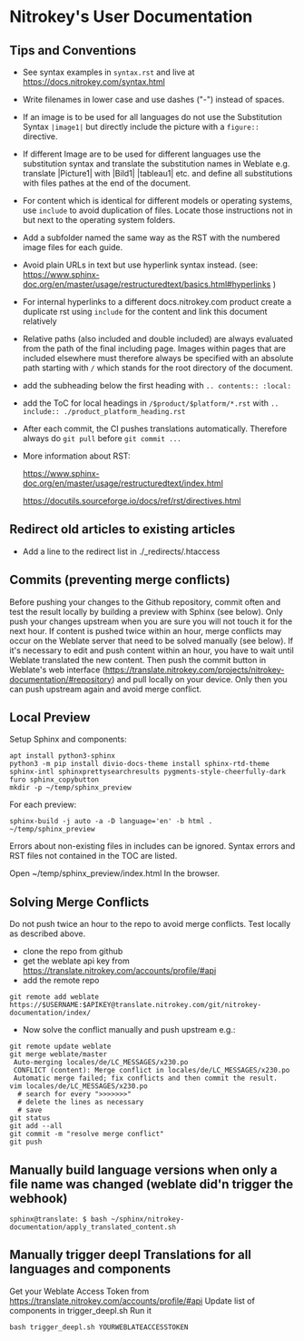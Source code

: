# Nitrokey's User Documentation

## Tips and Conventions

- See syntax examples in `syntax.rst` and live at https://docs.nitrokey.com/syntax.html 

- Write filenames in lower case and use dashes ("-") instead of spaces.

- If an image is to be used for all languages do not use the Substitution Syntax `|image1|` but directly include the picture with a `figure::` directive.

- If different Image are to be used for different languages use the substitution syntax and translate the substitution names in Weblate e.g. translate |Picture1| with |Bild1| |tableau1| etc. and define all substitutions with files pathes at the end of the document.

- For content which is identical for different models or operating  systems, use `include` to avoid duplication of files. Locate those  instructions not in but next to the operating system folders.

- Add a subfolder named the same way as the RST with the numbered image files for each guide.

- Avoid plain URLs in text but use hyperlink syntax instead. (see: https://www.sphinx-doc.org/en/master/usage/restructuredtext/basics.html#hyperlinks )

- For internal hyperlinks to a different docs.nitrokey.com product create a duplicate rst using `include` for the content and link this document relatively

- Relative paths (also included and double included) are always evaluated from the path of the final including page. Images within pages that are included elsewhere must therefore always be specified with an absolute path starting with `/` which stands for the root directory of the document.

- add the subheading below the first heading with `.. contents:: :local:`

- add the ToC for local headings in `/$product/$platform/*.rst` with `.. include:: ./product_platform_heading.rst` 

- After each commit, the CI pushes translations automatically. Therefore always do `git pull` before `git commit ...`

- More information about RST:

  https://www.sphinx-doc.org/en/master/usage/restructuredtext/index.html

  https://docutils.sourceforge.io/docs/ref/rst/directives.html

## Redirect old articles to existing articles

- Add a line to the redirect list in ./_redirects/.htaccess

## Commits (preventing merge conflicts)
Before pushing your changes to the Github repository, commit often and test the result locally by building a preview with Sphinx (see below). Only push your changes upstream when you are sure you will not touch it for the next hour. If content is pushed twice within an hour, merge conflicts may occur on the Weblate server that need to be solved manually (see below). If it's necessary to edit and push content within an hour, you have to wait until Weblate translated the new content. Then push the commit button in Weblate's web interface (https://translate.nitrokey.com/projects/nitrokey-documentation/#repository) and pull locally on your device. Only then you can push upstream again and avoid merge conflict.


## Local Preview

Setup Sphinx and components:

```
apt install python3-sphinx
python3 -m pip install divio-docs-theme install sphinx-rtd-theme sphinx-intl sphinxprettysearchresults pygments-style-cheerfully-dark furo sphinx_copybutton
mkdir -p ~/temp/sphinx_preview
```

For each preview:

```
sphinx-build -j auto -a -D language='en' -b html . ~/temp/sphinx_preview
```

Errors about non-existing files in includes can be ignored. Syntax errors and RST files not contained in the TOC are listed.

Open ~/temp/sphinx_preview/index.html In the browser.

## Solving Merge Conflicts

Do not push twice an hour to the repo to avoid merge conflicts. Test locally as described above.

- clone the repo from github
- get the weblate api key from https://translate.nitrokey.com/accounts/profile/#api
- add the remote repo 

```
git remote add weblate https://$USERNAME:$APIKEY@translate.nitrokey.com/git/nitrokey-documentation/index/
```
- Now solve the conflict manually and push upstream e.g.:

```
git remote update weblate
git merge weblate/master
 Auto-merging locales/de/LC_MESSAGES/x230.po
 CONFLICT (content): Merge conflict in locales/de/LC_MESSAGES/x230.po
 Automatic merge failed; fix conflicts and then commit the result.
vim locales/de/LC_MESSAGES/x230.po
  # search for every ">>>>>>>"
  # delete the lines as necessary 
  # save
git status
git add --all
git commit -m "resolve merge conflict"
git push
```

## Manually build language versions when only a file name was changed (weblate did'n trigger the webhook)

```sphinx@translate: $ bash ~/sphinx/nitrokey-documentation/apply_translated_content.sh```


## Manually trigger deepl Translations for all languages and components
Get your Weblate Access Token from https://translate.nitrokey.com/accounts/profile/#api
Update list of components in trigger_deepl.sh
Run it
```
bash trigger_deepl.sh YOURWEBLATEACCESSTOKEN
```
